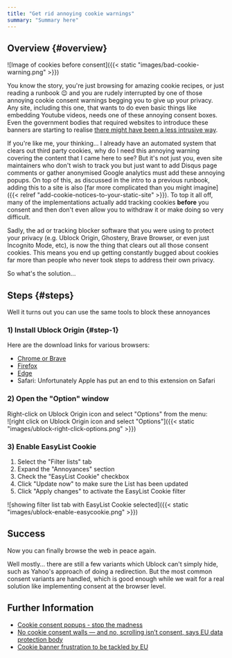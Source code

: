 ```yaml
---
title: "Get rid annoying cookie warnings"
summary: "Summary here"
---
```


## Overview {#overview}

![Image of cookies before consent]({{< static "images/bad-cookie-warning.png" >}})

You know the story, you're just browsing for amazing cookie recipes, or just reading a runbook &#x1F609; and you are rudely interrupted by one of those annoying cookie consent warnings begging you to give up your privacy. Any site, including this one, that wants to do even basic things like embedding Youtube videos, needs one of these annoying consent boxes. Even the government bodies that required websites to introduce these banners are starting to realise [there might have been a less intrusive way](https://www.bbc.com/news/business-38583001).

If you're like me, your thinking... I already have an automated system that clears out third party cookies, why do I need this annoying warning covering the content that I came here to see? But it's not just you, even site maintainers who don't wish to track you but just want to add Disqus page comments or gather anonymised Google analytics must add these annoying popups. On top of this, as discussed in the intro to a previous runbook, adding this to a site is also [far more complicated than you might imagine]({{< relref "add-cookie-notices-to-your-static-site" >}}). To top it all off, many of the implementations actually add tracking cookies __before__ you consent and then don't even allow you to withdraw it or make doing so very difficult.

Sadly, the ad or tracking blocker software that you were using to protect your privacy (e.g. Ublock Origin, Ghostery, Brave Browser, or even just Incognito Mode, etc), is now the thing that clears out all those consent cookies. This means you end up getting constantly bugged about cookies far more than people who never took steps to address their own privacy.

So what's the solution...

## Steps {#steps}

Well it turns out you can use the same tools to block these annoyances

### 1) Install Ublock Origin {#step-1}
Here are the download links for various browsers:
  - [Chrome or Brave](https://chrome.google.com/webstore/detail/ublock-origin/cjpalhdlnbpafiamejdnhcphjbkeiagm)
  - [Firefox](https://addons.mozilla.org/en-US/firefox/addon/ublock-origin/)
  - [Edge](https://microsoftedge.microsoft.com/addons/detail/ublock-origin/odfafepnkmbhccpbejgmiehpchacaeak)
  - Safari: Unfortunately Apple has put an end to this extension on Safari
### 2) Open the "Option" window
Right-click on Ublock Origin icon and select "Options" from the menu:  
  ![right click on Ublock Origin icon and select "Options"]({{< static "images/ublock-right-click-options.png" >}})
### 3) Enable EasyList Cookie
1) Select the "Filter lists" tab
2) Expand the "Annoyances" section
3) Check the "EasyList Cookie" checkbox
4) Click "Update now" to make sure the List has been updated
5) Click "Apply changes" to activate the EasyList Cookie filter  

  ![showing filter list tab with EasyList Cookie selected]({{< static "images/ublock-enable-easycookie.png" >}})

## Success

Now you can finally browse the web in peace again.

Well mostly... there are still a few variants which Ublock can't simply hide, such as Yahoo's approach of doing a redirection. But the most common consent variants are handled, which is good enough while we wait for a real solution like implementing consent at the browser level.

## Further Information

* [Cookie consent popups - stop the madness](https://community.brave.com/t/cookie-consent-popups-stop-the-madness/102904)
* [No cookie consent walls — and no, scrolling isn’t consent, says EU data protection body](https://techcrunch.com/2020/05/06/no-cookie-consent-walls-and-no-scrolling-isnt-consent-says-eu-data-protection-body/)
* [Cookie banner frustration to be tackled by EU](https://www.bbc.com/news/business-38583001)
